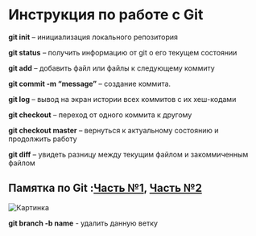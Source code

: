 # Инструкция по работе с **Git**

**git init** – инициализация локального репозитория

**git status** – получить информацию от git о его текущем состоянии

**git add** – добавить файл или файлы к следующему коммиту

**git commit -m “message”** – создание коммита.

**git log** – вывод на экран истории всех коммитов с их хеш-кодами

**git checkout** – переход от одного коммита к другому

**git checkout master** – вернуться к актуальному состоянию и продолжить работу

**git diff** – увидеть разницу между текущим файлом и закоммиченным файлом

## Памятка по **Git** :[Часть №1](https://habr.com/ru/post/541258/), [Часть №2](https://habr.com/ru/post/542616/)

![Картинка](https://guu.ru/wp-content/uploads/digitization-5180477_1920.jpg)





**git branch -b name** - удалить данную ветку

